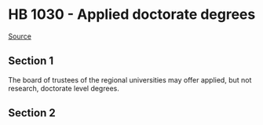 # HB 1030 - Applied doctorate degrees

[Source](http://lawfilesext.leg.wa.gov/biennium/2023-24/Pdf/Bills/House%20Bills/1030.pdf)

## Section 1
The board of trustees of the regional universities may offer applied, but not research, doctorate level degrees.

## Section 2